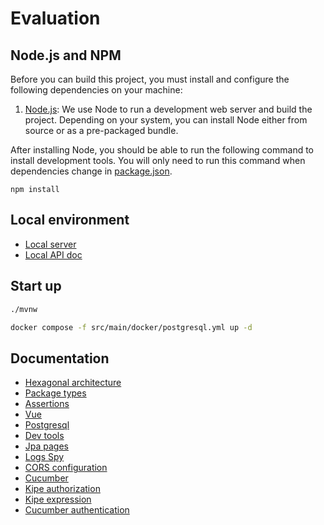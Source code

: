 # Evaluation

## Node.js and NPM

Before you can build this project, you must install and configure the following dependencies on your machine:

1. [Node.js](https://nodejs.org/): We use Node to run a development web server and build the project.
   Depending on your system, you can install Node either from source or as a pre-packaged bundle.

After installing Node, you should be able to run the following command to install development tools.
You will only need to run this command when dependencies change in [package.json](package.json).

```
npm install
```

## Local environment

- [Local server](http://localhost:8080)
- [Local API doc](http://localhost:8080/swagger-ui.html)

<!-- jhipster-needle-localEnvironment -->

## Start up

```bash
./mvnw
```

```bash
docker compose -f src/main/docker/postgresql.yml up -d
```


<!-- jhipster-needle-startupCommand -->

## Documentation

- [Hexagonal architecture](documentation/hexagonal-architecture.md)
- [Package types](documentation/package-types.md)
- [Assertions](documentation/assertions.md)
- [Vue](documentation/vue.md)
- [Postgresql](documentation/postgresql.md)
- [Dev tools](documentation/dev-tools.md)
- [Jpa pages](documentation/jpa-pages.md)
- [Logs Spy](documentation/logs-spy.md)
- [CORS configuration](documentation/cors-configuration.md)
- [Cucumber](documentation/cucumber.md)
- [Kipe authorization](documentation/kipe-authorization.md)
- [Kipe expression](documentation/kipe-expression.md)
- [Cucumber authentication](documentation/cucumber-authentication.md)

<!-- jhipster-needle-documentation -->
